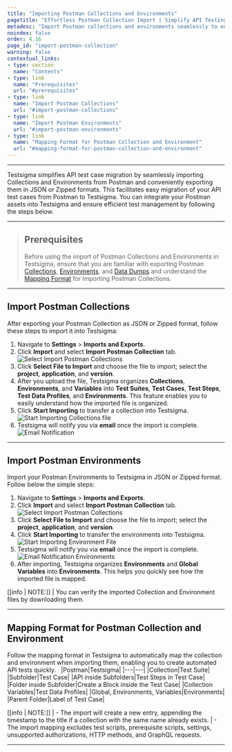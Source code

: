 ```yaml
---
title: "Importing Postman Collections and Environments"
pagetitle: "Effortless Postman Collection Import | Simplify API Testing"
metadesc: "Import Postman collections and environments seamlessly to enhance your API testing. Streamline the process effortlessly with our user-friendly guide."
noindex: false
order: 4.16
page_id: "import-postman-collection"
warning: false
contextual_links:
- type: section
  name: "Contents"
- type: link
  name: "Prerequisites"
  url: "#prerequisites"
- type: link
  name: "Import Postman Collections"
  url: "#import-postman-collections"
- type: link
  name: "Import Postman Environments"
  url: "#import-postman-environments"
- type: link
  name: "Mapping Format for Postman Collection and Environment"
  url: "#mapping-format-for-postman-collection-and-environment"        
---
```


---

Testsigma simplifies API test case migration by seamlessly importing Collections and Environments from Postman and conveniently exporting them in JSON or Zipped formats. This facilitates easy migration of your API test cases from Postman to Testsigma. You can integrate your Postman assets into Testsigma and ensure efficient test management by following the steps below.

---

> ## **Prerequisites**
> 
> Before using the import of Postman Collections and Environments in Testsigma, ensure that you are familiar with exporting Postman [Collections](https://learning.postman.com/docs/getting-started/importing-and-exporting/exporting-data/#export-collections), [Environments](https://learning.postman.com/docs/getting-started/importing-and-exporting/exporting-data/#export-environments), and [Data Dumps](https://learning.postman.com/docs/getting-started/importing-and-exporting/exporting-data/#export-data-dumps) and understand the [Mapping Format](https://testsigma.com/docs/test-cases/manage/import-postman-to-testsigma/#mapping-format-for-postman-collection-and-environment) for Importing Postman Collections.

---

## **Import Postman Collections**

After exporting your Postman Collection as JSON or Zipped format, follow these steps to import it into Testsigma:

1. Navigate to **Settings** > **Imports and Exports**.
2. Click **Import** and select **Import Postman Collection** tab. ![Select Import Postman Collections](https://s3.amazonaws.com/static-docs.testsigma.com/new_images/projects/applications/import_postmancolection_envi.gif)
3. Click **Select File to Import** and choose the file to import; select the **project**, **application**, and **version**.
4. After you upload the file, Testsigma organizes **Collections**, **Environments**, and **Variables** into **Test Suites**, **Test Cases**, **Test Steps**, **Test Data Profiles**, and **Environments**. This feature enables you to easily understand how the imported file is organized. 
5. Click **Start Importing** to transfer a collection into Testsigma. ![Start Importing Collections file](https://s3.amazonaws.com/static-docs.testsigma.com/new_images/projects/applications/import_postman_collection.gif)
6. Testsigma will notify you via **email** once the import is complete. ![Email Notification](https://s3.amazonaws.com/static-docs.testsigma.com/new_images/projects/overview/notify_import_ts.png)

---

## **Import Postman Environments**

Import your Postman Environments to Testsigma in JSON or Zipped format. Follow below the simple steps:

1. Navigate to **Settings** > **Imports and Exports**.
2. Click **Import** and select **Import Postman Collection** tab. ![Select Import Postman Collections](https://s3.amazonaws.com/static-docs.testsigma.com/new_images/projects/applications/import_postmancolection_envi.gif)
3. Click **Select File to Import** and choose the file to import; select the **project**, **application**, and **version**.
4. Click **Start Importing** to transfer the environments into Testsigma. ![Start Importing Environment File](https://s3.amazonaws.com/static-docs.testsigma.com/new_images/projects/applications/import_postman_environment.gif)
5. Testsigma will notify you via **email** once the import is complete. ![Email Notification Environments](https://s3.amazonaws.com/static-docs.testsigma.com/new_images/projects/overview/notify_envi_import_ts.png)
6. After importing, Testsigma organizes **Environments** and **Global Variables** into **Environments**. This helps you quickly see how the imported file is mapped.

[[info | NOTE:]]
| You can verify the imported Collection and Environment files by downloading them.

---

## **Mapping Format for Postman Collection and Environment**

Follow the mapping format in Testsigma to automatically map the collection and environment when importing them, enabling you to create automated API tests quickly.
 
|Postman|Testsigma|
|---|---|
|Collection|Test Suite|
|Subfolder|Test Case|
|API inside Subfolders|Test Steps in Test Case|
|Folder inside Subfolder|Create a Block inside the Test Case|
|Collection Variables|Test Data Profiles|
|Global, Environments, Variables|Environments|
|Parent Folder|Label of Test Case|

[[info | NOTE:]]
| - The import will create a new entry, appending the timestamp to the title if a collection with the same name already exists.
| - The import mapping excludes test scripts, prerequisite scripts, settings, unsupported authorizations, HTTP methods, and GraphQL requests.

---
